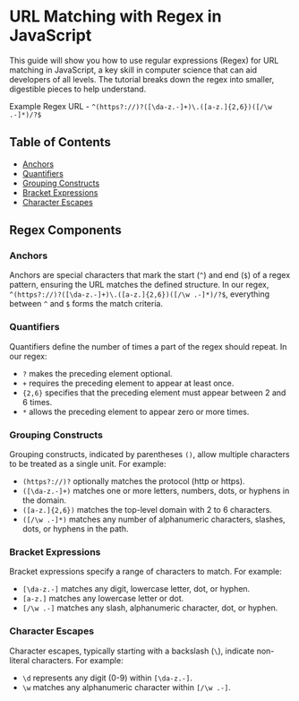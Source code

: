 # URL Matching with Regex in JavaScript

This guide will show you how to use regular expressions (Regex) for URL matching in JavaScript, a key skill in computer science that can aid developers of all levels. The tutorial breaks down the regex into smaller, digestible pieces to help understand.

Example Regex URL - `^(https?://)?([\da-z.-]+)\.([a-z.]{2,6})([/\w .-]*)/?$`

## Table of Contents

- [Anchors](#anchors)
- [Quantifiers](#quantifiers)
- [Grouping Constructs](#grouping-constructs)
- [Bracket Expressions](#bracket-expressions)
- [Character Escapes](#character-escapes)

## Regex Components

### Anchors

Anchors are special characters that mark the start (`^`) and end (`$`) of a regex pattern, ensuring the URL matches the defined structure. In our regex, `^(https?://)?([\da-z.-]+)\.([a-z.]{2,6})([/\w .-]*)/?$`, everything between `^` and `$` forms the match criteria.

### Quantifiers

Quantifiers define the number of times a part of the regex should repeat. In our regex:

- `?` makes the preceding element optional.
- `+` requires the preceding element to appear at least once.
- `{2,6}` specifies that the preceding element must appear between 2 and 6 times.
- `*` allows the preceding element to appear zero or more times.

### Grouping Constructs

Grouping constructs, indicated by parentheses `()`, allow multiple characters to be treated as a single unit. For example:

- `(https?://)?` optionally matches the protocol (http or https).
- `([\da-z.-]+)` matches one or more letters, numbers, dots, or hyphens in the domain.
- `([a-z.]{2,6})` matches the top-level domain with 2 to 6 characters.
- `([/\w .-]*)` matches any number of alphanumeric characters, slashes, dots, or hyphens in the path.

### Bracket Expressions

Bracket expressions specify a range of characters to match. For example:

- `[\da-z.-]` matches any digit, lowercase letter, dot, or hyphen.
- `[a-z.]` matches any lowercase letter or dot.
- `[/\w .-]` matches any slash, alphanumeric character, dot, or hyphen.

### Character Escapes

Character escapes, typically starting with a backslash (`\`), indicate non-literal characters. For example:

- `\d` represents any digit (0-9) within `[\da-z.-]`.
- `\w` matches any alphanumeric character within `[/\w .-]`.
